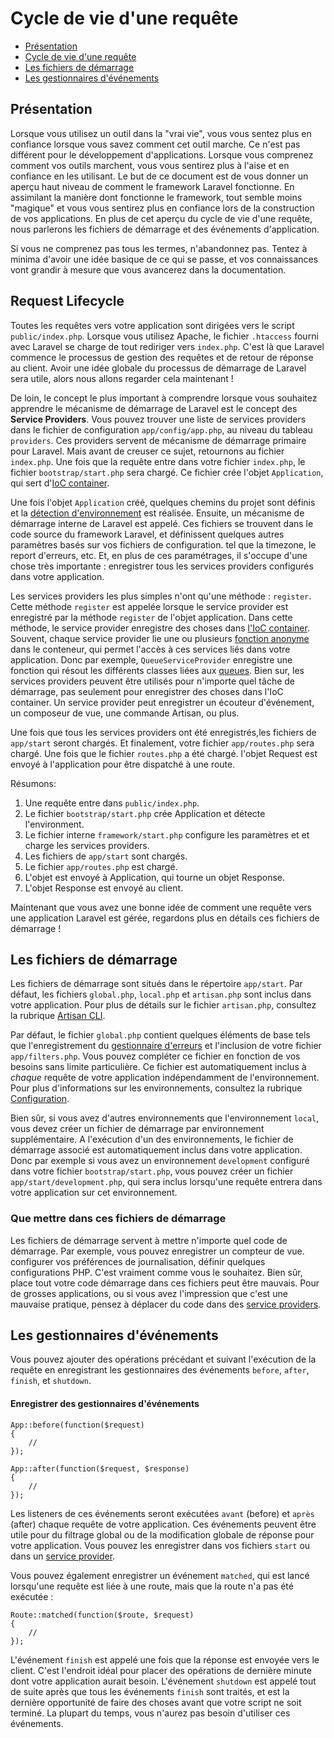# Cycle de vie d'une requête

- [Présentation](#overview)
- [Cycle de vie d'une requête](#request-lifecycle)
- [Les fichiers de démarrage](#start-files)
- [Les gestionnaires d'événements](#application-events)

<a name="overview"></a>
## Présentation

Lorsque vous utilisez un outil dans la "vrai vie", vous vous sentez plus en confiance lorsque vous savez comment cet outil marche. Ce n'est pas différent pour le développement d'applications. Lorsque vous comprenez comment vos outils marchent, vous vous sentirez plus à l'aise et en confiance en les utilisant. Le but de ce document est de vous donner un aperçu haut niveau de comment le framework Laravel fonctionne. En assimilant la manière dont fonctionne le framework, tout semble moins "magique" et vous vous sentirez plus en confiance lors de la construction de vos applications. En plus de cet aperçu du cycle de vie d'une requête, nous parlerons les fichiers de démarrage et des événements d'application.

Si vous ne comprenez pas tous les termes, n'abandonnez pas. Tentez à minima d'avoir une idée basique de ce qui se passe, et vos connaissances vont grandir à mesure que vous avancerez dans la documentation.

<a name="request-lifecycle"></a>
## Request Lifecycle

Toutes les requêtes vers votre application sont dirigées vers le script `public/index.php`. Lorsque vous utilisez Apache, le fichier `.htaccess` fourni avec Laravel se charge de tout rediriger vers `index.php`. C'est là que Laravel commence le processus de gestion des requêtes et de retour de réponse au client. Avoir une idée globale du processus de démarrage de Laravel sera utile, alors nous allons regarder cela maintenant !

De loin, le concept le plus important à comprendre lorsque vous souhaitez apprendre le mécanisme de démarrage de Laravel est le concept des **Service Providers**. Vous pouvez trouver une liste de services providers dans le fichier de configuration `app/config/app.php`, au niveau du tableau `providers`. Ces providers servent de mécanisme de démarrage primaire pour Laravel. Mais avant de creuser ce sujet, retournons au fichier `index.php`. Une fois que la requête entre dans votre fichier `index.php`, le fichier `bootstrap/start.php` sera chargé. Ce fichier crée l'objet `Application`, qui sert d'[IoC container](/4.1/ioc).

Une fois l'objet `Application` créé, quelques chemins du projet sont définis et la [détection d'environnement](/4.1/configuration#environment-configuration) est réalisée. Ensuite, un mécanisme de démarrage interne de Laravel est appelé. Ces fichiers se trouvent dans le code source du framework Laravel, et définissent quelques autres paramètres basés sur vos fichiers de configuration. tel que la timezone, le report d'erreurs, etc. Et, en plus de ces paramétrages, il s'occupe d'une chose très importante : enregistrer tous les services providers configurés dans votre application.

Les services providers les plus simples n'ont qu'une méthode : `register`. Cette méthode `register` est appelée lorsque le service provider est enregistré par la méthode `register` de l'objet application. Dans cette méthode, le service provider enregistre des choses dans [l'IoC container](/4.1/ioc). Souvent, chaque service provider lie une ou plusieurs [fonction anonyme](http://us3.php.net/manual/en/functions.anonymous.php) dans le conteneur, qui permet l'accès à ces services liés dans votre application. Donc par exemple, `QueueServiceProvider` enregistre une fonction qui résout les différents classes liées aux [queues](/4.1/queues). Bien sur, les services providers peuvent être utilisés pour n'importe quel tâche de démarrage, pas seulement pour enregistrer des choses dans l'IoC container. Un service provider peut enregistrer un écouteur d'événement, un composeur de vue, une commande Artisan, ou plus.

Une fois que tous les services providers ont été enregistrés,les fichiers de `app/start` seront chargés. Et finalement, votre fichier `app/routes.php` sera chargé. Une fois que le fichier `routes.php` a été chargé. l'objet Request est envoyé à l'application pour être dispatché à une route.

Résumons:

1. Une requête entre dans `public/index.php`.
2. Le fichier `bootstrap/start.php` crée Application et détecte l'environment.
3. Le fichier interne `framework/start.php` configure les paramètres et et charge les services providers.
4. Les fichiers de `app/start` sont chargés.
5. Le fichier `app/routes.php` est chargé.
6. L'objet est envoyé à Application, qui tourne un objet Response.
7. L'objet Response est envoyé au client.

Maintenant que vous avez une bonne idée de comment une requête vers une application Laravel est gérée, regardons plus en détails ces fichiers de démarrage !

<a name="start-files"></a>
## Les fichiers de démarrage

Les fichiers de démarrage sont situés dans le répertoire `app/start`. Par défaut, les fichiers `global.php`, `local.php` et `artisan.php` sont inclus dans votre application. Pour plus de détails sur le fichier `artisan.php`, consultez la rubrique [Artisan CLI](/4.1/commands#registering-commands).

Par défaut, le fichier `global.php` contient quelques éléments de base tels que l'enregistrement du [gestionnaire d'erreurs](/4.1/errors) et l'inclusion de votre fichier `app/filters.php`. Vous pouvez compléter ce fichier en fonction de vos besoins sans limite particulière. Ce fichier est automatiquement inclus à _chaque_ requête de votre application indépendamment de l'environnement. Pour plus d'informations sur les environnements, consultez la rubrique [Configuration](/4.1/configuration).

Bien sûr, si vous avez d'autres environnements que l'environnement `local`, vous devez créer un fichier de démarrage par environnement supplémentaire. A l'exécution d'un des environnements, le fichier de démarrage associé est automatiquement inclus dans votre application. Donc par exemple si vous avez un environnement `development` configuré dans votre fichier `bootstrap/start.php`, vous pouvez créer un fichier `app/start/development.php`, qui sera inclus lorsqu'une requête entrera dans votre application sur cet environnement.

### Que mettre dans ces fichiers de démarrage

Les fichiers de démarrage servent à mettre n'importe quel code de démarrage. Par exemple, vous pouvez enregistrer un compteur de vue. configurer vos préférences de journalisation, définir quelques configurations PHP. C'est vraiment comme vous le souhaitez. Bien sûr, place tout votre code démarrage dans ces fichiers peut être mauvais. Pour de grosses applications, ou si vous avez l'impression que c'est une mauvaise pratique, pensez à déplacer du code dans des [service providers](/4.1/ioc#service-providers).

<a name="application-events"></a>
## Les gestionnaires d'événements

Vous pouvez ajouter des opérations précédant et suivant l'exécution de la requête en enregistrant les gestionnaires des événements `before`, `after`, `finish`, et `shutdown`.

#### Enregistrer des gestionnaires d'événements

	App::before(function($request)
	{
		//
	});

	App::after(function($request, $response)
	{
		//
	});

Les listeners de ces événements seront exécutées `avant` (before) et `après` (after) chaque requête de votre application. Ces événements peuvent être utile pour du filtrage global ou de la modification globale de réponse pour votre application. Vous pouvez les enregistrer dans vos fichiers `start` ou dans un [service provider](/4.1/ioc#service-providers).

Vous pouvez également enregistrer un événement `matched`, qui est lancé lorsqu'une requête est liée à une route, mais que la route n'a pas été exécutée :

	Route::matched(function($route, $request)
	{
		//
	});


L'événement `finish` est appelé une fois que la réponse est envoyée vers le client. C'est l'endroit idéal pour placer des opérations de dernière minute dont votre application aurait besoin. L'événement `shutdown` est appelé tout de suite après que tous les événements `finish` sont traités, et est la dernière opportunité de faire des choses avant que votre script ne soit terminé. La plupart du temps, vous n'aurez pas besoin d'utiliser ces événements.
